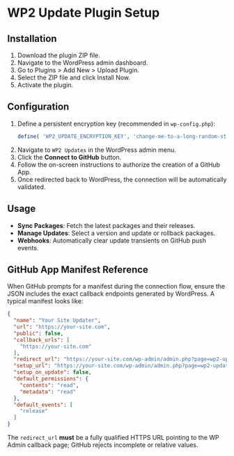 # WP2 Update Plugin Setup

## Installation
1. Download the plugin ZIP file.
2. Navigate to the WordPress admin dashboard.
3. Go to Plugins > Add New > Upload Plugin.
4. Select the ZIP file and click Install Now.
5. Activate the plugin.

## Configuration
1. Define a persistent encryption key (recommended in `wp-config.php`):
   ```php
   define( 'WP2_UPDATE_ENCRYPTION_KEY', 'change-me-to-a-long-random-string' );
   ```
2. Navigate to `WP2 Updates` in the WordPress admin menu.
3. Click the **Connect to GitHub** button.
4. Follow the on-screen instructions to authorize the creation of a GitHub App.
5. Once redirected back to WordPress, the connection will be automatically validated.

## Usage
- **Sync Packages**: Fetch the latest packages and their releases.
- **Manage Updates**: Select a version and update or rollback packages.
- **Webhooks**: Automatically clear update transients on GitHub push events.

## GitHub App Manifest Reference
When GitHub prompts for a manifest during the connection flow, ensure the JSON includes the exact callback endpoints generated by WordPress. A typical manifest looks like:

```json
{
  "name": "Your Site Updater",
  "url": "https://your-site.com",
  "public": false,
  "callback_urls": [
    "https://your-site.com"
  ],
  "redirect_url": "https://your-site.com/wp-admin/admin.php?page=wp2-update-github-callback",
  "setup_url": "https://your-site.com/wp-admin/admin.php?page=wp2-update",
  "setup_on_update": false,
  "default_permissions": {
    "contents": "read",
    "metadata": "read"
  },
  "default_events": [
    "release"
  ]
}
```

The `redirect_url` **must** be a fully qualified HTTPS URL pointing to the WP Admin callback page; GitHub rejects incomplete or relative values.
